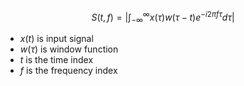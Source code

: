$$S(t,f) = |\int_{-\infty}^\infty x(\tau)w(\tau-t)e^{-i2\pi f\tau}d\tau|$$
- $x(t)$ is input signal
- $w(\tau)$ is window function
- $t$ is the time index
- $f$ is the frequency index